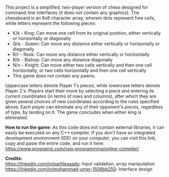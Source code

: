 This project is a simplified, two-player version of chess designed for command-line interfaces (it does not contain any graphics). The chessboard is an 8x8 character array, wherein dots represent free cells, while letters represent the following pieces:
- K/k - King: Can move one cell from its original position, either vertically or horizontally or diagonally
- Q/q - Queen: Can move any distance either vertically or horizontally or diagonally
- R/r - Rook: Can move any distance either vertically or horizontally
- B/b - Bishop: Can move any distance diagonally
- N/n - Knight: Can move either two cells vertically and then one cell horizontally, or two cells horizontally and then one cell vertically
- This game does not contain any pawns.

Uppercase letters denote Player 1's pieces, while lowercase letters denote Player 2's. Players start their move by selecting a piece and entering its current coordinates (in terms of rows and columns), after which they are given several choices of new coordinates according to the rules specified above. Each player can eliminate any of their opponent's pieces, regardless of type, by landing on it. The game concludes when either king is eliminated.

**How to run the game:**
As this code does not contain external libraries, it can easily be executed on any C++ compiler. If you don't have an integrated development environment (IDE) on your computer, you can visit this link, copy and paste the entire code, and run it here:
https://www.programiz.com/cpp-programming/online-compiler/

**Credits:**\
https://linkedin.com/in/parhlesaadu: Input validation, array manipulation  \
https://linkedin.com/in/mohammad-umer-1506bb250: Interface design
